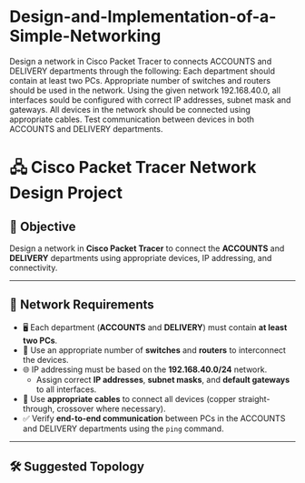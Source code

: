 # Design-and-Implementation-of-a-Simple-Networking


Design a network in  Cisco Packet Tracer to connects ACCOUNTS and DELIVERY departments through the following:
Each department should contain at least two PCs.
Appropriate number of switches and routers should be used in the network.
Using the given network 192.168.40.0, all interfaces sould be configured with correct IP addresses, subnet mask and gateways.
All devices in the network should be connected using appropriate cables.
Test communication between devices in both ACCOUNTS and DELIVERY departments.


# 🖧 Cisco Packet Tracer Network Design Project

## 📘 Objective

Design a network in **Cisco Packet Tracer** to connect the **ACCOUNTS** and **DELIVERY** departments using appropriate devices, IP addressing, and connectivity.

---

## 🧩 Network Requirements

- 🖥️ Each department (**ACCOUNTS** and **DELIVERY**) must contain **at least two PCs**.
- 📶 Use an appropriate number of **switches** and **routers** to interconnect the devices.
- 🌐 IP addressing must be based on the **192.168.40.0/24** network.
  - Assign correct **IP addresses**, **subnet masks**, and **default gateways** to all interfaces.
- 🔌 Use **appropriate cables** to connect all devices (copper straight-through, crossover where necessary).
- ✅ Verify **end-to-end communication** between PCs in the ACCOUNTS and DELIVERY departments using the `ping` command.

---

## 🛠 Suggested Topology

